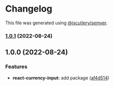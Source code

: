 # Changelog

This file was generated using [@jscutlery/semver](https://github.com/jscutlery/semver).

### [1.0.1](https://gitlab.migoinc.com/migotv/paintbox/compare/react-currency-input@1.0.0...react-currency-input@1.0.1) (2022-08-24)

## 1.0.0 (2022-08-24)


### Features

* **react-currency-input:** add package ([af4d514](https://gitlab.migoinc.com/migotv/paintbox/commit/af4d5144e91d2665f012baedbc850b9d6416efd9))
